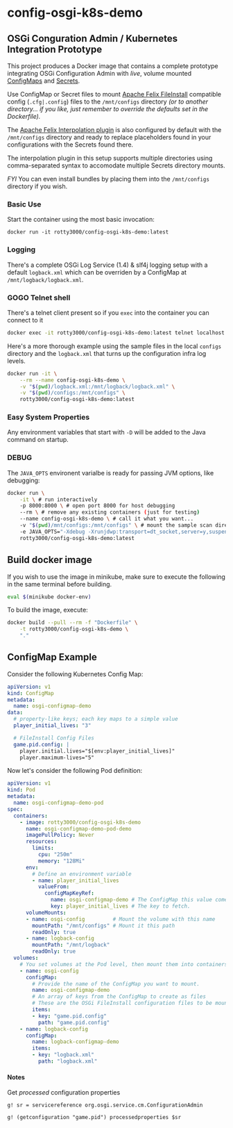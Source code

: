 # config-osgi-k8s-demo

## OSGi Conguration Admin / Kubernetes Integration Prototype

This project produces a Docker image that contains a complete prototype integrating OSGi Configuration Admin with *live*, volume mounted [ConfigMaps](https://kubernetes.io/docs/concepts/configuration/configmap/) and [Secrets](https://kubernetes.io/docs/concepts/configuration/secret/).

Use ConfigMap or Secret files to mount [Apache Felix FileInstall](https://felix.apache.org/documentation/subprojects/apache-felix-file-install.html) compatible config (`.cfg|.config`) files to the `/mnt/configs` directory *(or to another directory... if you like, just remember to override the defaults set in the Dockerfile).*

The [Apache Felix Interpolation plugin](https://github.com/apache/felix-dev/blob/master/configadmin-plugins/interpolation/README.md) is also configured by default with the `/mnt/configs` directory and ready to replace placeholders found in your configurations with the Secrets found there.

The interpolation plugin in this setup supports multiple directories using comma-separated syntax to accomodate multiple Secrets directory mounts.

*FYI* You can even install bundles by placing them into the `/mnt/configs` directory if you wish.

### Basic Use

Start the container using the most basic invocation:

```
docker run -it rotty3000/config-osgi-k8s-demo:latest
```

### Logging

There's a complete OSGi Log Service (1.4) & slf4j logging setup with a default `logback.xml` which can be overriden by a ConfigMap at `/mnt/logback/logback.xml`.

### GOGO Telnet shell

There's a telnet client present so if you `exec` into the container you can connect to it

```bash
docker exec -it rotty3000/config-osgi-k8s-demo:latest telnet localhost 11311
```

Here's a more thorough example using the sample files in the local `configs` directory and the `logback.xml` that turns up the configuration infra log levels.

```bash
docker run -it \
	--rm --name config-osgi-k8s-demo \
	-v "$(pwd)/logback.xml:/mnt/logback/logback.xml" \
	-v "$(pwd)/configs:/mnt/configs" \
	rotty3000/config-osgi-k8s-demo:latest
```

### Easy System Properties

Any environment variables that start with `-D` will be added to the Java command on startup.

### DEBUG

The `JAVA_OPTS` environent varialbe is ready for passing JVM options, like debugging:

```bash
docker run \
	-it \ # run interactively
	-p 8000:8000 \ # open port 8000 for host debugging
	--rm \ # remove any existing containers (just for testing)
	--name config-osgi-k8s-demo \ # call it what you want...
	-v "$(pwd)/mnt/configs:/mnt/configs" \ # mount the sample scan directory
	-e JAVA_OPTS="-Xdebug -Xrunjdwp:transport=dt_socket,server=y,suspend=y,address=*:8000" \ # debug
	rotty3000/config-osgi-k8s-demo:latest
```

## Build docker image

If you wish to use the image in minikube, make sure to execute the following in the same terminal before building.

```bash
eval $(minikube docker-env)
```

To build the image, execute:

```bash
docker build --pull --rm -f "Dockerfile" \
	-t rotty3000/config-osgi-k8s-demo \
	"."
```

## ConfigMap Example

Consider the following Kubernetes Config Map:
```yaml
apiVersion: v1
kind: ConfigMap
metadata:
  name: osgi-configmap-demo
data:
  # property-like keys; each key maps to a simple value
  player_initial_lives: "3"

  # FileInstall Config Files
  game.pid.config: |
    player.initial.lives="$[env:player_initial_lives]"
    player.maximum-lives="5"
```

Now let's consider the following Pod definition:
```yaml
apiVersion: v1
kind: Pod
metadata:
  name: osgi-configmap-demo-pod
spec:
  containers:
    - image: rotty3000/config-osgi-k8s-demo
      name: osgi-configmap-demo-pod-demo
      imagePullPolicy: Never
      resources:
        limits:
          cpu: "250m"
          memory: "128Mi"
      env:
        # Define an environment variable
        - name: player_initial_lives
          valueFrom:
            configMapKeyRef:
              name: osgi-configmap-demo # The ConfigMap this value comes from.
              key: player_initial_lives # The key to fetch.
      volumeMounts:
      - name: osgi-config         # Mount the volume with this name
        mountPath: "/mnt/configs" # Mount it this path
        readOnly: true
      - name: logback-config
        mountPath: "/mnt/logback"
        readOnly: true
  volumes:
    # You set volumes at the Pod level, then mount them into containers inside that Pod
    - name: osgi-config
      configMap:
        # Provide the name of the ConfigMap you want to mount.
        name: osgi-configmap-demo
        # An array of keys from the ConfigMap to create as files
        # These are the OSGi FileInstall configuration files to be mounted
        items:
        - key: "game.pid.config"
          path: "game.pid.config"
    - name: logback-config
      configMap:
        name: logback-configmap-demo
        items:
        - key: "logback.xml"
          path: "logback.xml"
```

#### Notes

Get *processed* configuration properties
```
g! sr = servicereference org.osgi.service.cm.ConfigurationAdmin

g! (getconfiguration "game.pid") processedproperties $sr
```